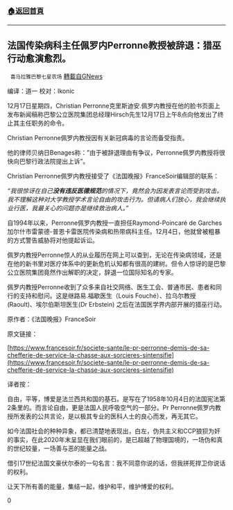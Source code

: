 ###  [:house:返回首頁](https://github.com/ourhimalayas/txt)
---

## 法国传染病科主任佩罗内Perronne教授被辞退：猎巫行动愈演愈烈。
` 喜马拉雅巴黎七星农场` [轉載自GNews](https://gnews.org/zh-hans/663068/)

编译：道一   校对：Ikonic

12月17日星期四，Christian Perronne克里斯迪安.佩罗内教授在他的脸书页面上发布新闻稿称巴黎公立医院集团总经理Hirsch先生12月17日上午8点向他发出了终止其主任职务的命令。

Christian Perronne佩罗内教授因有关新冠病毒的言论而备受指责。

他的律师贝纳日Benages称：”由于被辞退理由有争议，Perronne佩罗内教授将很快向巴黎行政法院提出上诉”。

Christian Perronne佩罗内教授接受了《法国晚报》FranceSoir编辑部的联系：

*“我很惊讶在自己**没有违反医德规范**的情况下，竟然会为因发表言论而受到攻击。我不理解这种对大学教授学术言论自由的攻击行为。但请病人们放心，我会继续执业行医，我最关心的问题亦是继续救治病人。”*

自1994年以来，Perronne佩罗内教授一直担任Raymond-Poincaré de Garches 加尔什市雷蒙德-普恩卡雷医院传染病和热带病科主任。12月4日，他就曾被粗暴的方式警告威胁将对他提起诉讼。

佩罗内教授Perronne惊人的从业履历在网上可以查到，无论在传染病领域，还是在他的新书里对医疗体系中的更新危机认知都有很高的建树。但令人惊讶的是巴黎公立医院集团竟然作出解职的决定，辞退一位国际知名的专家。

佩罗内教授Perronne收到了众多来自社交网络、医生工会、普通市民、患者和同行的支持和慰问。这是继路易.福歇医生（Louis Fouché）、拉乌尔教授 (Raoult)、埃尔伯斯坦医生(Dr Erbstein) 之后在法国医学界内部开展的猎巫行动。

原作者：《法国晚报》FranceSoir

原文链接：

[https://www.francesoir.fr/societe-sante/le-pr-perronne-demis-de-sa-chefferie-de-service-la-chasse-aux-sorcieres-sintensifie](https://www.francesoir.fr/societe-sante/le-pr-perronne-demis-de-sa-chefferie-de-service-la-chasse-aux-sorcieres-sintensifie)

译者按：

自由，平等，博爱是法兰西共和国的基石。是写在了1958年10月4日的法国宪法第2条里的。而言论自由，更是法国人民呼吸空气的一部分。Pr Perronne佩罗内教授所发表的公共言论，是以极其专业的医科人士的良心而发，再无其它。

如今法国社会的种种异象，都已清楚地表现出，白左，伪共主义和CCP狼狈为奸的事实，在此2020年末呈显在我们眼前的，是已超越了物理国境的，一场伪和真的世纪较量，一场善与恶的能量之战。

借引17世纪法国文豪伏尔泰的一句名言：我不同意你说的话，但我拼死捍卫你说话的权利。

让天下所有善的能量，集结一起，维护和平，维护博爱的权利。

0
